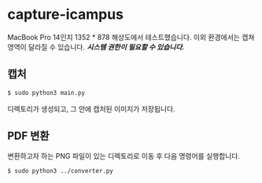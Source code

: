 # capture-icampus

MacBook Pro 14인치 1352 * 878 해상도에서 테스트했습니다.
이외 환경에서는 캡쳐 영역이 달라질 수 있습니다.
***시스템 권한이 필요할 수 있습니다.***

## 캡처

```bash
$ sudo python3 main.py
```

디렉토리가 생성되고, 그 안에 캡처된 이미지가 저장됩니다.

## PDF 변환

변환하고자 하는 PNG 파일이 있는 디렉토리로 이동 후 다음 명령어를 실행합니다.

```bash
$ sudo python3 ../converter.py
```